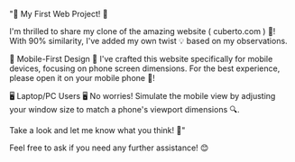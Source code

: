 "🎉 My First Web Project! 🎉

I'm thrilled to share my clone of the amazing website ( cuberto.com ) 🤩! With 90% similarity, I've added my own twist 💡 based on my observations.

📱 Mobile-First Design 📱
I've crafted this website specifically for mobile devices, focusing on phone screen dimensions. For the best experience, please open it on your mobile phone 📲!

🖥️ Laptop/PC Users 🖥️
No worries! Simulate the mobile view by adjusting your window size to match a phone's viewport dimensions 🔍.

Take a look and let me know what you think! 💬"

Feel free to ask if you need any further assistance! 😊
